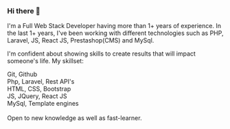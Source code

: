 ### Hi there 👋

I'm a Full Web Stack Developer having more than 1+ years of experience. In the last 1+ years, I've been working with different technologies such as PHP, Laravel, JS, React JS, Prestashop(CMS) and MySql.

I'm confident about showing skills to create results that will impact someone's life. My skillset:

Git, Github\
Php, Laravel, Rest API's\
HTML, CSS, Bootstrap\
JS, JQuery, React JS\
MySql, Template engines\
<br />
Open to new knowledge as well as fast-learner.
